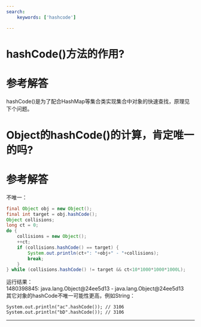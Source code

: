 ```yaml
---
search:
    keywords: ['hashcode']

---
```



# hashCode()方法的作用?

# 参考解答

hashCode()是为了配合HashMap等集合类实现集合中对象的快速查找，原理见下个问题。

# Object的hashCode\(\)的计算，肯定唯一的吗?

# 参考解答

不唯一：

```java
final Object obj = new Object();
final int target = obj.hashCode();
Object collisions;
long ct = 0;
do {
    collisions = new Object();
    ++ct;
    if (collisions.hashCode() == target) {
        System.out.println(ct+": "+obj+" - "+collisions);
        break;
    }
} while (collisions.hashCode() != target && ct<10*1000*1000*1000L);
```

运行结果：  
1480398845: java.lang.Object@24ee5d13 - java.lang.Object@24ee5d13  
其它对象的hashCode不唯一可能性更高，例如String：

```
System.out.println("ac".hashCode()); // 3106
System.out.println("bD".hashCode()); // 3106
```

---



